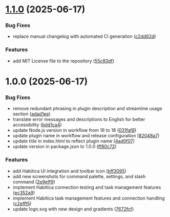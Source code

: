 # [1.1.0](https://github.com/caffbit/logseq-plugin-habitica/compare/v1.0.0...v1.1.0) (2025-06-17)


### Bug Fixes

* replace manual changelog with automated CI generation ([c2dd62d](https://github.com/caffbit/logseq-plugin-habitica/commit/c2dd62d222a5dd95a17f7c9fb48d4d03bede9d99))


### Features

* add MIT License file to the repository ([55c83df](https://github.com/caffbit/logseq-plugin-habitica/commit/55c83df15716975da18fb85a9645656b073b8ea0))

# 1.0.0 (2025-06-17)


### Bug Fixes

* remove redundant phrasing in plugin description and streamline usage section ([adad1ee](https://github.com/caffbit/logseq-plugin-habitica/commit/adad1eec35bccd9b4aaffe76ba7eb894a1b6f527))
* translate error messages and descriptions to English for better accessibility ([bdd1ca4](https://github.com/caffbit/logseq-plugin-habitica/commit/bdd1ca4ca6492a18d39a8d752df459d8602c816a))
* update Node.js version in workflow from 16 to 18 ([031faf8](https://github.com/caffbit/logseq-plugin-habitica/commit/031faf8e44fd705a148183d119030ae4e8b2cfe3))
* update plugin name in workflow and release configuration ([82048a7](https://github.com/caffbit/logseq-plugin-habitica/commit/82048a718e2526eec9bc30b7234ae67fea62067b))
* update title in index.html to reflect plugin name ([4ad0f07](https://github.com/caffbit/logseq-plugin-habitica/commit/4ad0f0796aeda1bdead3ae91ddd11ea6477dbf23))
* update version in package.json to 1.0.0 ([ff80c72](https://github.com/caffbit/logseq-plugin-habitica/commit/ff80c725dbbd757a998a0cb50de00969715a8237))


### Features

* add Habitica UI integration and toolbar icon ([bff3095](https://github.com/caffbit/logseq-plugin-habitica/commit/bff309570f231f320184f8047d10465b0942fcdf))
* add new screenshots for command palette, settings, and slash command ([2e9eff9](https://github.com/caffbit/logseq-plugin-habitica/commit/2e9eff9c7267511ce456851cca121587011f8d9d))
* implement Habitica connection testing and task management features ([ec352a9](https://github.com/caffbit/logseq-plugin-habitica/commit/ec352a9ef8f646e1863e07907720c916dfdf6ccf))
* implement Habitica task management features and connection handling ([c2efff5](https://github.com/caffbit/logseq-plugin-habitica/commit/c2efff551b0c81dbae4c47be58935cafefab12b0))
* update logo.svg with new design and gradients ([7672fcf](https://github.com/caffbit/logseq-plugin-habitica/commit/7672fcf82694ffee71d1d62be2a2515340b3f7a4))
